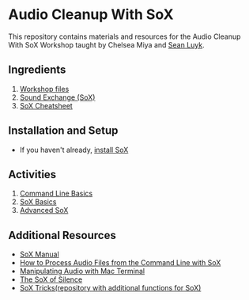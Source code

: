 # Audio Cleanup With SoX
This repository contains materials and resources for the Audio Cleanup With SoX Workshop taught by Chelsea Miya and [Sean Luyk](https://sites.google.com/a/ualberta.ca/sean-luyk/). 
## Ingredients
1. [Workshop files](https://drive.google.com/file/d/1cnxVcFl0jO7QllAWMBFmESJv8OVFQDA0/view?usp=sharing)
2. [Sound Exchange (SoX)](http://sox.sourceforge.net/)
3. [SoX Cheatsheet](https://docs.google.com/document/d/14tT-iSiK918aZu7MjPhkPKkZ8cIe9NOZRIvaX4TVeew/edit?usp=sharing)
## Installation and Setup
- If you haven't already, [install SoX](https://github.com/seanluyk/AudioCleanup/blob/main/Sox_installation.md)
## Activities
1. [Command Line Basics](https://github.com/seanluyk/AudioCleanup/blob/main/CommandLine.md)
2. [SoX Basics](https://github.com/seanluyk/AudioCleanup/blob/main/Sox_Basics.md)
3. [Advanced SoX](https://github.com/seanluyk/AudioCleanup/blob/main/Sox_Advanced.md)
## Additional Resources
- [SoX Manual](https://linux.die.net/man/1/sox)
- [How to Process Audio Files from the Command Line with SoX](https://www.yesik.it/blog/2018-sox)
- [Manipulating Audio with Mac Terminal](https://medium.com/@sedwardscode/manipulating-audio-using-the-mac-terminal-a7b87c516b7a)
- [The SoX of Silence](https://digitalcardboard.com/blog/2009/08/25/the-sox-of-silence/)
- [SoX Tricks(repository with additional functions for SoX)](https://github.com/madskjeldgaard/sox-tricks)
